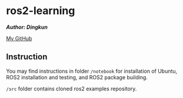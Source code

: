 # ros2-learning

***Author: Dingkun***

[My GitHub](https://github.com/Oct19)

## Instruction

You may find instructions in folder `/notebook` for installation of Ubuntu, ROS2 installation and testing, and ROS2 package building.

`/src` folder contains cloned ros2 examples repository.
